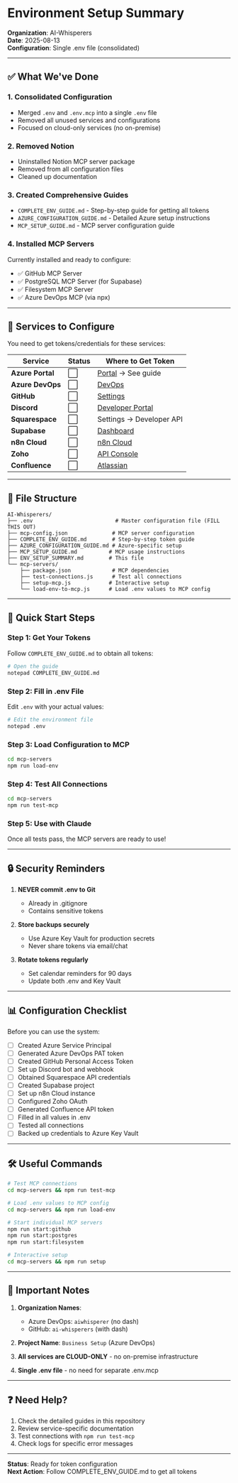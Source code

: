 # Environment Setup Summary

**Organization**: AI-Whisperers  
**Date**: 2025-08-13  
**Configuration**: Single .env file (consolidated)

---

## ✅ What We've Done

### 1. **Consolidated Configuration**
- Merged `.env` and `.env.mcp` into a single `.env` file
- Removed all unused services and configurations
- Focused on cloud-only services (no on-premise)

### 2. **Removed Notion**
- Uninstalled Notion MCP server package
- Removed from all configuration files
- Cleaned up documentation

### 3. **Created Comprehensive Guides**
- `COMPLETE_ENV_GUIDE.md` - Step-by-step guide for getting all tokens
- `AZURE_CONFIGURATION_GUIDE.md` - Detailed Azure setup instructions
- `MCP_SETUP_GUIDE.md` - MCP server configuration guide

### 4. **Installed MCP Servers**
Currently installed and ready to configure:
- ✅ GitHub MCP Server
- ✅ PostgreSQL MCP Server (for Supabase)
- ✅ Filesystem MCP Server
- ✅ Azure DevOps MCP (via npx)

---

## 🔑 Services to Configure

You need to get tokens/credentials for these services:

| Service | Status | Where to Get Token |
|---------|--------|-------------------|
| **Azure Portal** | ⬜ | [Portal](https://portal.azure.com) → See guide |
| **Azure DevOps** | ⬜ | [DevOps](https://dev.azure.com/aiwhisperer/_usersSettings/tokens) |
| **GitHub** | ⬜ | [Settings](https://github.com/settings/tokens) |
| **Discord** | ⬜ | [Developer Portal](https://discord.com/developers/applications) |
| **Squarespace** | ⬜ | Settings → Developer API |
| **Supabase** | ⬜ | [Dashboard](https://app.supabase.com) |
| **n8n Cloud** | ⬜ | [n8n Cloud](https://app.n8n.cloud) |
| **Zoho** | ⬜ | [API Console](https://api-console.zoho.com) |
| **Confluence** | ⬜ | [Atlassian](https://id.atlassian.com) |

---

## 📁 File Structure

```
AI-Whisperers/
├── .env                          # Master configuration file (FILL THIS OUT)
├── mcp-config.json              # MCP server configuration
├── COMPLETE_ENV_GUIDE.md        # Step-by-step token guide
├── AZURE_CONFIGURATION_GUIDE.md # Azure-specific setup
├── MCP_SETUP_GUIDE.md          # MCP usage instructions
├── ENV_SETUP_SUMMARY.md        # This file
└── mcp-servers/
    ├── package.json             # MCP dependencies
    ├── test-connections.js      # Test all connections
    ├── setup-mcp.js            # Interactive setup
    └── load-env-to-mcp.js      # Load .env values to MCP config
```

---

## 🚀 Quick Start Steps

### Step 1: Get Your Tokens
Follow `COMPLETE_ENV_GUIDE.md` to obtain all tokens:
```bash
# Open the guide
notepad COMPLETE_ENV_GUIDE.md
```

### Step 2: Fill in .env File
Edit `.env` with your actual values:
```bash
# Edit the environment file
notepad .env
```

### Step 3: Load Configuration to MCP
```bash
cd mcp-servers
npm run load-env
```

### Step 4: Test All Connections
```bash
cd mcp-servers
npm run test-mcp
```

### Step 5: Use with Claude
Once all tests pass, the MCP servers are ready to use!

---

## 🔒 Security Reminders

1. **NEVER commit .env to Git**
   - Already in .gitignore
   - Contains sensitive tokens

2. **Store backups securely**
   - Use Azure Key Vault for production secrets
   - Never share tokens via email/chat

3. **Rotate tokens regularly**
   - Set calendar reminders for 90 days
   - Update both .env and Key Vault

---

## 📊 Configuration Checklist

Before you can use the system:

- [ ] Created Azure Service Principal
- [ ] Generated Azure DevOps PAT token
- [ ] Created GitHub Personal Access Token
- [ ] Set up Discord bot and webhook
- [ ] Obtained Squarespace API credentials
- [ ] Created Supabase project
- [ ] Set up n8n Cloud instance
- [ ] Configured Zoho OAuth
- [ ] Generated Confluence API token
- [ ] Filled in all values in .env
- [ ] Tested all connections
- [ ] Backed up credentials to Azure Key Vault

---

## 🛠️ Useful Commands

```bash
# Test MCP connections
cd mcp-servers && npm run test-mcp

# Load .env values to MCP config
cd mcp-servers && npm run load-env

# Start individual MCP servers
npm run start:github
npm run start:postgres
npm run start:filesystem

# Interactive setup
cd mcp-servers && npm run setup
```

---

## 📝 Important Notes

1. **Organization Names**: 
   - Azure DevOps: `aiwhisperer` (no dash)
   - GitHub: `ai-whisperers` (with dash)

2. **Project Name**: `Business Setup` (Azure DevOps)

3. **All services are CLOUD-ONLY** - no on-premise infrastructure

4. **Single .env file** - no need for separate .env.mcp

---

## ❓ Need Help?

1. Check the detailed guides in this repository
2. Review service-specific documentation
3. Test connections with `npm run test-mcp`
4. Check logs for specific error messages

---

**Status**: Ready for token configuration  
**Next Action**: Follow COMPLETE_ENV_GUIDE.md to get all tokens